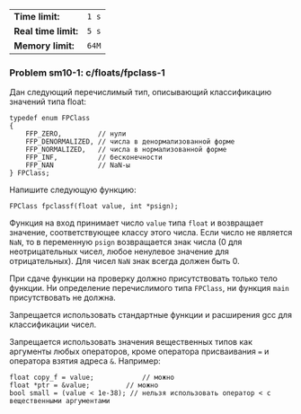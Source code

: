 |                      |       |
|----------------------|-------|
| **Time limit:**      | `1 s` |
| **Real time limit:** | `5 s` |
| **Memory limit:**    | `64M` |


### Problem sm10-1: c/floats/fpclass-1

Дан следующий перечислимый тип, описывающий классификацию значений типа float:

    
    
    typedef enum FPClass
    {
        FFP_ZERO,         // нули
        FFP_DENORMALIZED, // числа в денормализованной форме
        FFP_NORMALIZED,   // числа в нормализованной форме
        FFP_INF,          // бесконечности
        FFP_NAN           // NaN-ы
    } FPClass;
    

Напишите следующую функцию:

    
    
    FPClass fpclassf(float value, int *psign);
    

Функция на вход принимает число `value` типа `float` и возвращает значение, соответствующее классу
этого числа. Если число не является `NaN`, то в переменную `psign` возвращается знак числа (0 для
неотрицательных чисел, любое ненулевое значение для отрицательных). Для чисел `NaN` знак всегда
должен быть 0.

При сдаче функции на проверку должно присутствовать только тело функции. Ни определение
перечислимого типа `FPClass`, ни функция `main` присутствовать не должна.

Запрещается использовать стандартные функции и расширения gcc для классификации чисел.

Запрещается использовать значения вещественных типов как аргументы любых операторов, кроме оператора
присваивания `=` и оператора взятия адреса `&`. Например:

    
    
    float copy_f = value;            // можно
    float *ptr = &value;         // можно
    bool small = (value < 1e-38); // нельзя использовать оператор < с вещественными аргументами
    

